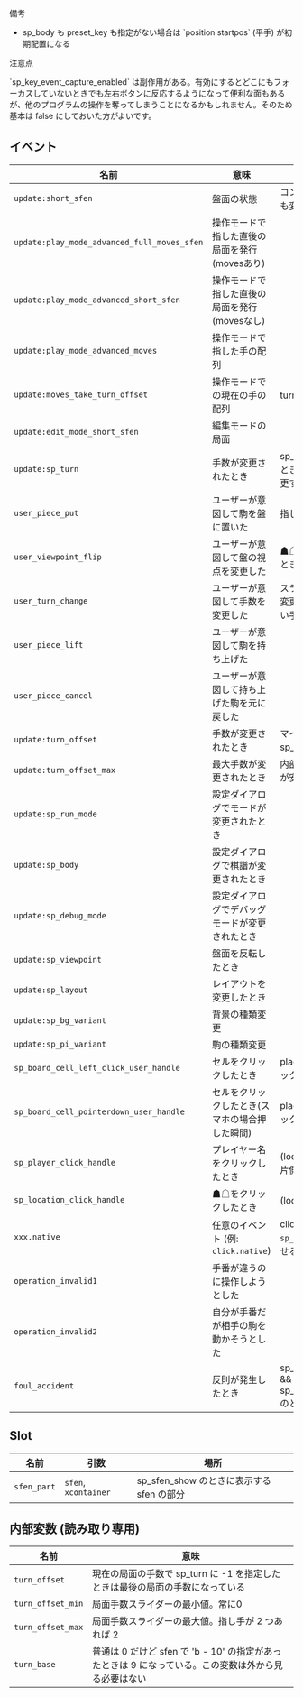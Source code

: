 <article class="message is-info">
  <div class="message-header">
    <p>備考</p>
  </div>
  <div class="message-body">
    <ul>
      <li>sp_body も preset_key も指定がない場合は `position startpos` (平手) が初期配置になる</li>
    </ul>
  </div>
</article>

<article class="message is-warning">
  <div class="message-header">
    <p>注意点</p>
  </div>
  <div class="message-body">
    `sp_key_event_capture_enabled` は副作用がある。有効にするとどこにもフォーカスしていないときでも左右ボタンに反応するようになって便利な面もあるが、他のプログラムの操作を奪ってしまうことになるかもしれません。そのため基本は false にしておいた方がよいです。
  </div>
</article>

## イベント

| 名前                                        | 意味                                           | 備考                                                              |   |
|---------------------------------------------|------------------------------------------------|-------------------------------------------------------------------|---|
| `update:short_sfen`                         | 盤面の状態                                     | コントローラーで手を戻しても変化する                              |   |
| `update:play_mode_advanced_full_moves_sfen` | 操作モードで指した直後の局面を発行(movesあり)  |                                                                   |   |
| `update:play_mode_advanced_short_sfen`      | 操作モードで指した直後の局面を発行(movesなし)  |                                                                   |   |
| `update:play_mode_advanced_moves`           | 操作モードで指した手の配列                     |                                                                   |   |
| `update:moves_take_turn_offset`             | 操作モードでの現在の手の配列                   | turn_offset で take している                                      |   |
| `update:edit_mode_short_sfen`               | 編集モードの局面                               |                                                                   |   |
| `update:sp_turn`                            | 手数が変更されたとき                           | sp_turn に -1 が指定されたとき必ず呼ばれるので名前変更するかも    |   |
| `user_piece_put`                            | ユーザーが意図して駒を盤に置いた               | 指したとき                                                        |   |
| `user_viewpoint_flip`                       | ユーザーが意図して盤の視点を変更した           | ☗☖をクリックして反転したとき                                      |   |
| `user_turn_change`                          | ユーザーが意図して手数を変更した               | スライダーを動かして手数を変更したとき。(引数は新しい手数)        |   |
| `user_piece_lift`                           | ユーザーが意図して駒を持ち上げた               |                                                                   |   |
| `user_piece_cancel`                         | ユーザーが意図して持ち上げた駒を元に戻した     |                                                                   |   |
| `update:turn_offset`                        | 手数が変更されたとき                           | マイナスにはならない。sp_turn と被るので追加。                    |   |
| `update:turn_offset_max`                    | 最大手数が変更されたとき                       | 内部変数参照よりこっちの方が安全なはず                            |   |
| `update:sp_run_mode`                        | 設定ダイアログでモードが変更されたとき         |                                                                   |   |
| `update:sp_body`                            | 設定ダイアログで棋譜が変更されたとき           |                                                                   |   |
| `update:sp_debug_mode`                      | 設定ダイアログでデバッグモードが変更されたとき |                                                                   |   |
| `update:sp_viewpoint`                       | 盤面を反転したとき                             |                                                                   |   |
| `update:sp_layout`                          | レイアウトを変更したとき                       |                                                                   |   |
| `update:sp_bg_variant`                      | 背景の種類変更                                 |                                                                   |   |
| `update:sp_pi_variant`                      | 駒の種類変更                                   |                                                                   |   |
| `sp_board_cell_left_click_user_handle`      | セルをクリックしたとき                         | place が来るのでどこをクリックしたかわかる                        |   |
| `sp_board_cell_pointerdown_user_handle`     | セルをクリックしたとき(スマホの場合押した瞬間) | place が来るのでどこをクリックしたかわかる                        |   |
| `sp_player_click_handle`                    | プレイヤー名をクリックしたとき                 | (location, sp_player_infoの片側) がくる                           |   |
| `sp_location_click_handle`                  | ☗☖をクリックしたとき                           | (location) がくる                                                 |   |
| `xxx.native`                                | 任意のイベント (例: `click.native`)            | click の場合はだいたい `sp_op_disabled` と組み合わせる            |   |
| `operation_invalid1`                        | 手番が違うのに操作しようとした                 |                                                                   |   |
| `operation_invalid2`                        | 自分が手番だが相手の駒を動かそうとした         |                                                                   |   |
| `foul_accident`                             | 反則が発生したとき                             | sp_play_mode_foul_check_p && sp_play_mode_foul_break_p のときのみ |   |

## Slot

| 名前        | 引数               | 場所                                      |
|-------------|--------------------|-------------------------------------------|
| `sfen_part` | `sfen`, `xcontainer` | sp_sfen_show のときに表示する sfen の部分 |

## 内部変数 (読み取り専用)

| 名前      | 意味                                                                             |
|-----------|----------------------------------------------------------------------------------|
| `turn_offset`     | 現在の局面の手数で sp_turn に -1 を指定したときは最後の局面の手数になっている |
| `turn_offset_min` | 局面手数スライダーの最小値。常に0 |
| `turn_offset_max` | 局面手数スライダーの最大値。指し手が 2 つあれば 2 |
| `turn_base`       | 普通は 0 だけど sfen で 'b - 10' の指定があったときは 9 になっている。この変数は外から見る必要はない
